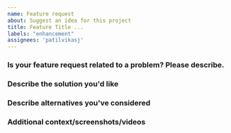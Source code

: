 ```yaml
---
name: Feature request
about: Suggest an idea for this project
title: Feature Title ...
labels: "enhancement"
assignees: 'patilvikasj'
---
```


### Is your feature request related to a problem? Please describe.
<!-- A clear and concise description of what the problem is, using ISBAT format "I should be able to..." -->

### Describe the solution you'd like
<!-- A clear and concise description of what you want to happen. -->

### Describe alternatives you've considered
<!-- A clear and concise description of any alternative solutions or features you've considered. -->

### Additional context/screenshots/videos
<!-- Add any other context or screenshots/videos about the feature request here.-->
